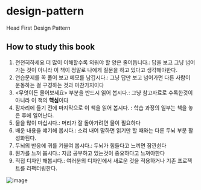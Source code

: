 # design-pattern
Head First Design Pattern

## How to study this book

1. 천천히하세요 더 많이 이해할수록 외워야 할 양은 줄어듭니다.: 답을 보고 그냥 넘어가는 것이 아니라 이 책이 정말로 나에게 질문을 하고 있다고 생각해야한다.
2. 연습문제를 꼭 풀어 보고 메모를 남깁시다.: 그냥 답만 보고 넘어가면 다른 사람이 운동하는 걸 구경하는 것과 마찬가지이다
3. <무엇이든 물어보세요> 부분을 반드시 읽어 봅시다.: 그냥 참고자료로 수록한것이 아니라 이 책의 **핵심**이다
4. 잠자리에 들기 전에 마지막으로 이 책을 읽어 봅시다. : 학습 과정의 일부는 책을 놓은 후에 일어난다.
5. 물을 많이 마십시다.: 머리가 잘 돌아가려면 물이 필요하다
6. 배운 내용을 얘기해 봅시다.: 소리 내어 말하면 읽기만 할 때와는 다른 두뇌 부분 활성화된다.
7. 두뇌의 반응에 귀를 기울여 봅시다.: 두뇌가 힘들다고 느끼면 잠깐쉰다
8. 뭔가를 느껴 봅시다.: 지금 공부하고 있는것이 중요하다고 느껴야한다
9. 직접 디자인 해봅시다.: 여러분의 디자인에서 새로운 것을 적용하거나 기존 프로젝트를 리팩터링한다.


![image](https://github.com/user-attachments/assets/66bc0d07-e4e9-4f0c-a34c-eac3f2200f55)
